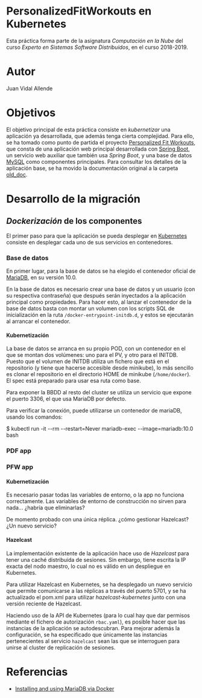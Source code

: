 # PersonalizedFitWorkouts en Kubernetes

Esta práctica forma parte de la asignatura _Computación en la Nube_
del curso _Experto en Sistemas Software Distribuidos_, en el curso 2018-2019.

# Autor

Juan Vidal Allende

# Objetivos

El objetivo principal de esta práctica consiste en _kubernetizar_ una aplicación
ya desarrollada, que además tenga cierta complejidad. Para ello, se ha tomado
como punto de partida el proyecto
[Personalized Fit Workouts](https://github.com/sculebras1/PersonalizedFitWorkouts),
que consta de una aplicación web principal desarrollada con
[Spring Boot](https://spring.io/projects/spring-boot), un servicio web auxiliar
que también usa _Spring Boot_, y una base de datos [MySQL](https://www.mysql.com/)
como componentes principales. Para consultar los detalles de la aplicación base,
se ha movido la documentación original a la carpeta
[old_doc](https://github.com/jvidalallende/PersonalizedFitWorkouts/tree/master/old_doc).

# Desarrollo de la migración

## _Dockerización_ de los componentes

El primer paso para que la aplicación se pueda desplegar en [Kubernetes](https://kubernetes.io/)
consiste en desplegar cada uno de sus servicios en contenedores.

### Base de datos
En primer lugar, para la base de datos se ha elegido el contenedor oficial de
[MariaDB](https://hub.docker.com/_/mariadb), en su versión 10.0.

En la base de datos es necesario crear una base de datos y un usuario (con su
respectiva contraseña) que después serán inyectados a la aplicación principal
como propiedades. Para hacer esto, al lanzar el contenedor de la base de datos
basta con montar un volumen con los scripts SQL de inicialización en la ruta
`/docker-entrypoint-initdb.d`, y estos se ejecutarán al arrancar el contenedor.

#### Kubernetización

La base de datos se arranca en su propio POD, con un contenedor en el que se montan
dos volúmenes: uno para el PV, y otro para el INITDB. Puesto que el volumen de INITDB
utiliza un fichero que está en el repositorio (y tiene que hacerse accesible desde
minikube), lo más sencillo es clonar el repositorio en el directorio HOME de minikube
(`/home/docker`). El spec está preparado para usar esa ruta como base.

Para exponer la BBDD al resto del cluster se utiliza un servicio que expone el puerto
3306, el que usa MariaDB por defecto.

Para verificar la conexión, puede utilizarse un contenedor de mariaDB, usando los comandos:

  $ kubectl run -it --rm --restart=Never mariadb-exec --image=mariadb:10.0 bash

### PDF app

### PFW app

#### Kubernetización

Es necesario pasar todas las variables de entorno, o la app no funciona correctamente.
Las variables de entorno de construcción no sirven para nada... ¿habría que eliminarlas?

De momento probado con una única réplica. ¿cómo gestionar Hazelcast? ¿Un nuevo servicio?

#### Hazelcast

La implementación existente de la aplicación hace uso de *Hazelcast* para tener una
caché distribuida de sesiones. Sin embargo, tiene escrita la IP exacta del nodo
maestro, lo cual no es válido en un despliegue en Kubernetes.

Para utilizar Hazelcast en Kubernetes, se ha desplegado un nuevo servicio que permite
comunicarse a las réplicas a través del puerto 5701, y se ha actualizado el pom.xml
para utilizar *hazelcast-kubernetes* junto con una versión reciente de Hazelcast.

Haciendo uso de la API de Kubernetes (para lo cual hay que dar permisos mediante
el fichero de autorización `rbac.yaml`), es posible hacer que las instancias de
la aplicación se autodescubran. Para mejorar además la configuración, se ha especificado
que únicamente las instancias pertenecientes al servicio `hazelcast` sean las que
se interroguen para unirse al cluster de replicación de sesiones.

# Referencias

* [Installing and using MariaDB via Docker](https://mariadb.com/kb/en/library/installing-and-using-mariadb-via-docker/)
